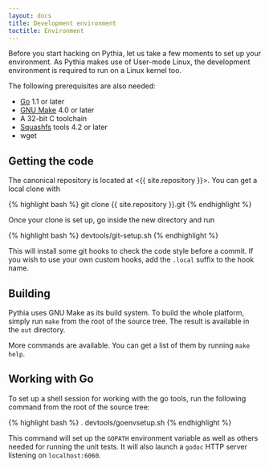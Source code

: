 ```yaml
---
layout: docs
title: Development environment
toctitle: Environment
---
```


Before you start hacking on Pythia, let us take a few moments to set up your
environment.
As Pythia makes use of User-mode Linux, the development environment is required
to run on a Linux kernel too.

The following prerequisites are also needed:
* [Go][] 1.1 or later
* [GNU Make][] 4.0 or later
* A 32-bit C toolchain
* [Squashfs][] tools 4.2 or later
* wget

[Go]: http://golang.org/
[GNU Make]: http://www.gnu.org/software/make/
[Squashfs]: http://squashfs.sourceforge.net/


## Getting the code

The canonical repository is located at <{{ site.repository }}>.
You can get a local clone with

{% highlight bash %}
git clone {{ site.repository }}.git
{% endhighlight %}

Once your clone is set up, go inside the new directory and run

{% highlight bash %}
devtools/git-setup.sh
{% endhighlight %}

This will install some git hooks to check the code style before a commit.
If you wish to use your own custom hooks, add the `.local` suffix to the hook
name.


## Building

Pythia uses GNU Make as its build system.
To build the whole platform, simply run `make` from the root of the source tree.
The result is available in the `out` directory.

More commands are available.
You can get a list of them by running `make help`.


## Working with Go

To set up a shell session for working with the go tools, run the following
command from the root of the source tree:

{% highlight bash %}
. devtools/goenvsetup.sh
{% endhighlight %}

This command will set up the `GOPATH` environment variable as well as others
needed for running the unit tests.
It will also launch a `godoc` HTTP server listening on `localhost:6060`.
